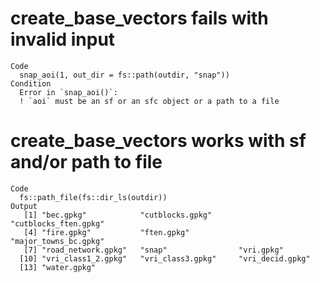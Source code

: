 # create_base_vectors fails with invalid input

    Code
      snap_aoi(1, out_dir = fs::path(outdir, "snap"))
    Condition
      Error in `snap_aoi()`:
      ! `aoi` must be an sf or an sfc object or a path to a file

# create_base_vectors works with sf and/or path to file

    Code
      fs::path_file(fs::dir_ls(outdir))
    Output
       [1] "bec.gpkg"            "cutblocks.gpkg"      "cutblocks_ften.gpkg"
       [4] "fire.gpkg"           "ften.gpkg"           "major_towns_bc.gpkg"
       [7] "road_network.gpkg"   "snap"                "vri.gpkg"           
      [10] "vri_class1_2.gpkg"   "vri_class3.gpkg"     "vri_decid.gpkg"     
      [13] "water.gpkg"         

